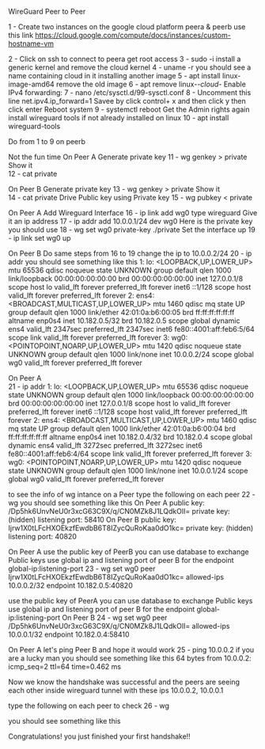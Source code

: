 WireGuard Peer to Peer

1 - Create two instances on the google cloud platform peera & peerb use this link https://cloud.google.com/compute/docs/instances/custom-hostname-vm

2 - Click on ssh to connect to peera
get root access
3 - sudo -i 
install a generic kernel and remove the cloud kernel
4 - uname -r 
you should see a name containing cloud in it
installing another image
5 - apt install linux-image-amd64
remove the old image 
6 - apt remove linux-*-cloud-*
Enable IPv4 forwarding:
7 - nano /etc/sysctl.d/99-sysctl.conf
8 - Uncomment this line net.ipv4.ip_forward=1
Savee by click control+ x and then click y then click enter
Reboot system 
9 - systemctl reboot
Get the Admin rights again
install wireguard tools if not already installed on linux
10 - apt install wireguard-tools


Do from 1 to 9 on peerb

Not the fun time 
On Peer A
Generate private key
11 - wg genkey > private
Show it  
12 - cat private 

On Peer B
Generate private key
13 - wg genkey > private
Show it  
14 - cat private 
Drive Public key using Private key
15 - wg pubkey < private

On Peer A
Add Wireguard Interface
16 - ip link add wg0 type wireguard
Give it an ip address
17 - ip addr add 10.0.0.1/24 dev wg0
Here is the private key you should use 
18 - wg set wg0 private-key ./private
Set the interface up 
19 - ip link set wg0 up

On Peer B 
Do same steps from 16 to 19 change the ip to 10.0.0.2/24
20 - ip addr
  you should see something like this 
  1: lo: <LOOPBACK,UP,LOWER_UP> mtu 65536 qdisc noqueue state UNKNOWN group default qlen 1000
      link/loopback 00:00:00:00:00:00 brd 00:00:00:00:00:00
      inet 127.0.0.1/8 scope host lo
         valid_lft forever preferred_lft forever
      inet6 ::1/128 scope host 
         valid_lft forever preferred_lft forever
  2: ens4: <BROADCAST,MULTICAST,UP,LOWER_UP> mtu 1460 qdisc mq state UP group default qlen 1000
      link/ether 42:01:0a:b6:00:05 brd ff:ff:ff:ff:ff:ff
      altname enp0s4
      inet 10.182.0.5/32 brd 10.182.0.5 scope global dynamic ens4
         valid_lft 2347sec preferred_lft 2347sec
      inet6 fe80::4001:aff:feb6:5/64 scope link 
         valid_lft forever preferred_lft forever
  3: wg0: <POINTOPOINT,NOARP,UP,LOWER_UP> mtu 1420 qdisc noqueue state UNKNOWN group default qlen 1000
      link/none 
      inet 10.0.0.2/24 scope global wg0
         valid_lft forever preferred_lft forever

On Peer A  
21 - ip addr
  1: lo: <LOOPBACK,UP,LOWER_UP> mtu 65536 qdisc noqueue state UNKNOWN group default qlen 1000
      link/loopback 00:00:00:00:00:00 brd 00:00:00:00:00:00
      inet 127.0.0.1/8 scope host lo
         valid_lft forever preferred_lft forever
      inet6 ::1/128 scope host 
         valid_lft forever preferred_lft forever
  2: ens4: <BROADCAST,MULTICAST,UP,LOWER_UP> mtu 1460 qdisc mq state UP group default qlen 1000
      link/ether 42:01:0a:b6:00:04 brd ff:ff:ff:ff:ff:ff
      altname enp0s4
      inet 10.182.0.4/32 brd 10.182.0.4 scope global dynamic ens4
         valid_lft 3272sec preferred_lft 3272sec
      inet6 fe80::4001:aff:feb6:4/64 scope link 
         valid_lft forever preferred_lft forever
  3: wg0: <POINTOPOINT,NOARP,UP,LOWER_UP> mtu 1420 qdisc noqueue state UNKNOWN group default qlen 1000
      link/none 
      inet 10.0.0.1/24 scope global wg0
         valid_lft forever preferred_lft forever

  to see the info of wg intance on a Peer
  type the following on each peer
22 - wg 
  you should see something like this
On Peer A 
  public key: /Dp5hk6UnvNeU0r3xcG63C9X/q/CN0MZk8J1LQdkOlI=
  private key: (hidden)
  listening port: 58410
On Peer B
  public key: Ijrw1X0tLFcHXOEkzfEwdbB6T8IZycQuRoKaa0dO1kc=
  private key: (hidden)
  listening port: 40820

On Peer A 
  use the public key of PeerB
  you can use database to exchange Public keys
  use global ip and listening port of peer B for the endpoint global-ip:listening-port
23 - wg set wg0 peer Ijrw1X0tLFcHXOEkzfEwdbB6T8IZycQuRoKaa0dO1kc= allowed-ips 10.0.0.2/32 endpoint 10.182.0.5:40820

  use the public key of PeerA
  you can use database to exchange Public keys
  use global ip and listening port of peer B for the endpoint global-ip:listening-port
On Peer B 
24 - wg set wg0 peer /Dp5hk6UnvNeU0r3xcG63C9X/q/CN0MZk8J1LQdkOlI= allowed-ips 10.0.0.1/32 endpoint 10.182.0.4:58410

On Peer A 
  let's ping Peer B and hope it would work
25 - ping 10.0.0.2
  if you are a lucky man you should see something like this
  64 bytes from 10.0.0.2: icmp_seq=2 ttl=64 time=0.462 ms

  Now we know the handshake was successful and the peers are seeing each other inside wireguard tunnel with 
  these ips 10.0.0.2, 10.0.0.1

  type the following on each peer to check
26 - wg 

  you should see something like this
<!-- interface: wg0
  public key: /Dp5hk6UnvNeU0r3xcG63C9X/q/CN0MZk8J1LQdkOlI=
  private key: (hidden)
  listening port: 58410

peer: Ijrw1X0tLFcHXOEkzfEwdbB6T8IZycQuRoKaa0dO1kc=
  endpoint: 10.182.0.5:40820
  allowed ips: 10.0.0.2/32
  latest handshake: 1 minute, 15 seconds ago
  transfer: 1.59 KiB received, 1.68 KiB sent -->

Congratulations! 
you just finished your first handshake!!   
